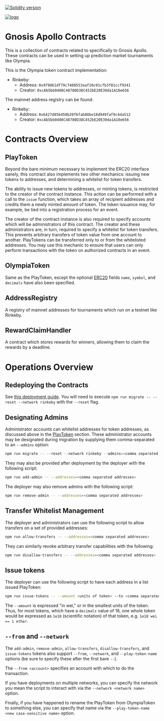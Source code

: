 [![Solidity version](https://img.shields.io/badge/dynamic/json.svg?style=flat-square&maxAge=3600&label=Solidity&url=https%3A%2F%2Fraw.githubusercontent.com%2F0xjac%2FERC777%2Fmaster%2Fpackage-lock.json&query=%24.dependencies.solc.version&colorB=ff69b4&prefix=v)](https://solidity.readthedocs.io/en/v0.4.21/installing-solidity.html)

[![logo](https://img.shields.io/badge/-logo-C99D66.svg?style=flat-square&maxAge=3600&colorA=grey&logo=data:image/svg+xml;utf8,%253Csvg%2520xmlns='http://www.w3.org/2000/svg'%2520viewBox='0%25200%2520595.3%2520841.9'%253E%253Cpath%2520d='M410.1%2520329.9c20%25200%252039.1.1%252058.3-.1%25204.2%25200%25205.6.4%25204.8%25205.3-2.5%252014.1-4.4%252028.3-6.3%252042.5-.5%25203.6-2%25204.5-5.5%25204.5-28.3-.1-56.7%25200-85-.2-4%25200-6.2%25201.3-8.3%25204.6-9.6%252014.8-18.6%252030-26.7%252045.6-.5%25201-.9%25202.1-1.6%25203.7h5.9c35.5%25200%252071%2520.1%2520106.5-.1%25204.5%25200%25206.3.2%25205.3%25205.8-2.7%252014.2-4.6%252028.6-6.4%252043-.6%25204.4-2.1%25205.6-6.6%25205.6-41.2-.2-82.3-.1-123.5-.2-3.6%25200-5.1%25201.1-6.2%25204.5-13.7%252038.9-22.8%252078.9-28.7%2520119.6-2.8%252019.1-5.9%252038.2-8.6%252057.3-.5%25203.4-1.8%25203.8-4.7%25203.8-31.8-.1-63.7%25200-95.5-.1-1.5%25200-4.1%25201.4-3.5-2.6%25207.5-48.5%252013-97.3%252027.4-144.5%25203.8-12.5%25208-24.9%252012.8-37.9h-21.8c-14.7%25200-29.3-.2-44%2520.1-4.1.1-4.6-1.3-4.1-4.9%25202.5-15.4%25204.9-30.9%25207-46.4.5-3.4%25202.3-3%25204.5-3h79c2.2%25200%25204.1%25200%25205.4-2.5%25209.2-17.5%252020-34.1%252031.5-51.4h-5.8c-33.7%25200-67.3-.1-101%2520.1-4.4%25200-5.3-1.2-4.6-5.2%25202.3-14%25204.6-27.9%25206.3-42%2520.6-4.6%25202.5-5%25206.4-5%252044.2.1%252088.3%25200%2520132.5.2%25203.7%25200%25206-1.1%25208.3-4%252023.2-28.6%252048.2-55.6%252074.4-81.6%25201.2-1.2%25202.9-2%25204.4-3-.3-.5-.7-1-1-1.5h-5.3c-83.5%25200-167%25200-250.5.1-3.9%25200-5.7.1-4.8-5.2%25203.8-23.5%25207.1-47.1%252010.3-70.6.5-4.1%25202.5-4.1%25205.7-4.1%252082.3.1%2520164.7%25200%2520247%25200%252035.2%25200%252070.3.1%2520105.5-.1%25203.8%25200%25205%2520.5%25204.3%25204.8-3.7%252023.7-7.1%252047.4-10.4%252071.1-.4%25203-1.8%25205.2-3.9%25207.2-27.1%252026.8-53%252054.8-77.3%252084.3-.5.6-.9%25201.1-1.9%25202.5z'%2520fill='%2523fff'/%253E%253C/svg%253E)](logo)

# Gnosis Apollo Contracts

This is a collection of contracts related to specifically to Gnosis Apollo. These contracts can be used in setting up prediction market tournaments like Olympia.

This is the Olympia token contract implementation:
  - Rinkeby:
    - Address: `0x979861df79c7408553aaf20c01cfb3f81ccf9341`
    - Creator: `0xcAb5bb0408C48780D38C452bE20E30da1A10e656`

The mainnet address registry can be found:
  - Rinkeby:
    - Address: `0x6427d856450b20f6fab88be18d949faf9c4da512`
    - Creator: `0xcAb5bb0408C48780D38C452bE20E30da1A10e656`

# Contracts Overview

## PlayToken

Beyond the bare minimum necessary to implement the ERC20 interface sanely, this contract also implements two other mechanics: issuing new tokens to addresses, and determining a whitelist for token transfers.

The ability to issue new tokens to addresses, or minting tokens, is restricted to the creator of the contract instance. This action can be performed with a call to the `issue` function, which takes an array of recipient addresses and credits them a newly minted amount of token. The token issuance may, for example, be tied into a registration process for an event.

The creator of the contract instance is also required to specify accounts which will be administrators of this contract. The creator and these administrators are, in turn, required to specify a whitelist for token transfers. This prevents arbitrary transfers of token value from one account to another. PlayTokens can be transferred only to or from the whitelisted addresses. You may use this mechanic to ensure that users can only perform transactions with the token on authorized contracts in an event.

## OlympiaToken

Same as the PlayToken, except the optional [ERC20](https://github.com/ethereum/EIPs/blob/master/EIPS/eip-20.md) fields `name`, `symbol`, and `decimals` have also been specified.

## AddressRegistry

A registry of mainnet addresses for tournaments which run on a testnet like Rinkeby.

## RewardClaimHandler

A contract which stores rewards for winners, allowing them to claim the rewards by a deadline.

# Operations Overview

## Redeploying the Contracts

See [this deployment guide](https://gnosis.github.io/lil-box/deployment-guide.html). You will need to execute `npm run migrate -- --reset --network rinkeby` with the `--reset` flag.

## Designating Admins

Administrator accounts can whitelist addresses for token addresses, as discussed above in the [PlayToken](#playtoken) section. These administrator accounts may be designated during migration by supplying them comma-separated to an `--admins` option:

```js
npm run migrate -- --reset --network rinkeby --admins=<comma separated addresses>
```

They may also be provided after deployment by the deployer with the following script:

```sh
npm run add-admin -- --addresses=<comma separated addresses>
```

The deployer may also remove admins with the following script:

```sh
npm run remove-admin -- --addresses=<comma separated addresses>
```

## Transfer Whitelist Management

The deployer and administrators can use the following script to allow transfers on a set of provided addresses:

```sh
npm run allow-transfers -- --addresses=<comma separated addresses>
```

They can similarly revoke arbitrary transfer capabilities with the following:

```sh
npm run disallow-transfers -- --addresses=<comma separated addresses>
```

## Issue tokens

The deployer can use the following script to have each address in a list issued PlayToken:

```sh
npm run issue-tokens -- --amount <units of token> --to <comma separated addresses>
```

The `--amount` is expressed "in wei," or in the smallest units of the token. Thus, for most tokens, which have a `decimals` value of 18, one whole token would be expressed as `1e18` (scientific notation) of that token, e.g. `1e18 wei == 1 ether`.

## `--from` and `--network`

The `add-admin`, `remove-admin`, `allow-transfers`, `disallow-transfers`, and `issue-tokens` tokens also support `--from`, `--network`, and `--play-token-name` options (be sure to specify these after the first bare `--`).

The `--from <account>` specifies an account with which to do the transaction.

If you have deployments on multiple networks, you can specify the network you mean the script to interact with via the `--network <network name>` option.

Finally, if you have happened to rename the PlayToken from OlympiaToken to something else, you can specify that name via the `--play-token-name <new case-sensitive name>` option.
